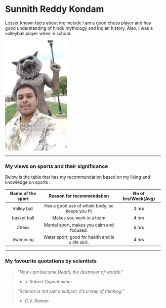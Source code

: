 # Sunnith Reddy Kondam

Lesser known facts about me include I am a good chess player and has good understanding of hindu mythology and Indian history. Also, I was a volleyball player when in school.

<img src="sunnith.jpeg" alt="sunnith" width="200"/>

---

### My views on sports and their significance

Below is the table that has my recommendation based on my liking and knowledge on sports :

|Name of the sport | Reason for recommendation | No of hrs/Week(Avg) |
| :---: | :---: | :---: |
|Volley ball| Has a good use of whole body, so keeps you fit | 3 hrs |
| basket ball | Makes you work in a team | 4 hrs |
| Chess | Mental sport, makes you calm and focused. | 6 hrs |
| Swimming | Water sport, good for health and is a life skill. | 4 hrs |

---

### My favourite quotations by scientists

>  *“Now I am become Death, the destroyer of worlds."*
> - *J. Robert Oppenheimer*

> *“Science is not just a subject, it’s a way of thinking.”*
> - *C.V. Raman*